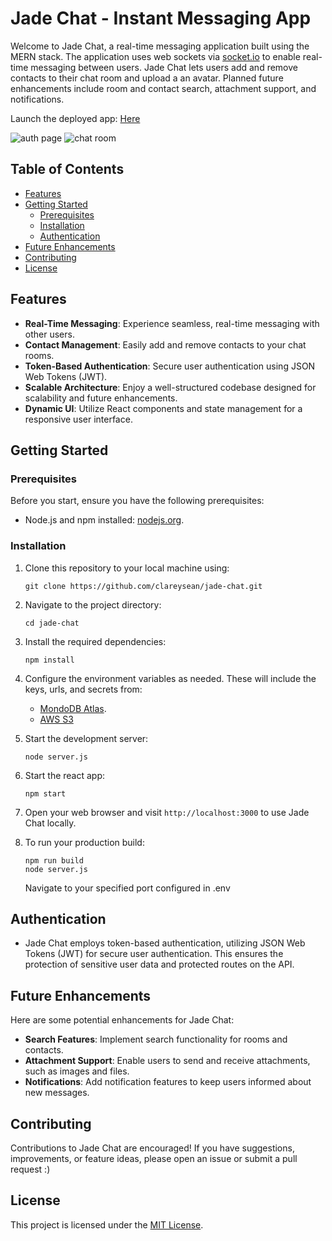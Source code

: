 # Jade Chat - Instant Messaging App

Welcome to Jade Chat, a real-time messaging application built using the MERN stack. The application uses web sockets via [socket.io](https://socket.io/) to enable real-time messaging between users. Jade Chat lets users add and remove contacts to their chat room and upload a an avatar. Planned future enhancements include room and contact search, attachment support, and notifications.

Launch the deployed app: [Here](https://jade-chat-f37f785f9c0d.herokuapp.com/)

![auth page](https://i.imgur.com/gR1YA6K.png)
![chat room](https://i.imgur.com/EHrfPCc.png)

## Table of Contents

-   [Features](#features)
-   [Getting Started](#getting-started)
    -   [Prerequisites](#prerequisites)
    -   [Installation](#installation)
    -   [Authentication](#authentication)
-   [Future Enhancements](#future-enhancements)
-   [Contributing](#contributing)
-   [License](#license)

## Features

-   **Real-Time Messaging**: Experience seamless, real-time messaging with other users.
-   **Contact Management**: Easily add and remove contacts to your chat rooms.
-   **Token-Based Authentication**: Secure user authentication using JSON Web Tokens (JWT).
-   **Scalable Architecture**: Enjoy a well-structured codebase designed for scalability and future enhancements.
-   **Dynamic UI**: Utilize React components and state management for a responsive user interface.

## Getting Started

### Prerequisites

Before you start, ensure you have the following prerequisites:

-   Node.js and npm installed: [nodejs.org](https://nodejs.org/).

### Installation

1. Clone this repository to your local machine using:

    ```
    git clone https://github.com/clareysean/jade-chat.git
    ```

2. Navigate to the project directory:

    ```
    cd jade-chat
    ```

3. Install the required dependencies:

    ```
    npm install
    ```

4. Configure the environment variables as needed. These will include the keys, urls, and secrets from:

    - [MondoDB Atlas](https://www.mongodb.com/cloud/atlas/register).
    - [AWS S3](https://aws.amazon.com/)

5. Start the development server:

    ```
    node server.js
    ```

6. Start the react app:

    ```
    npm start
    ```

7. Open your web browser and visit `http://localhost:3000` to use Jade Chat locally.

8. To run your production build:

    ```
    npm run build
    node server.js
    ```

    Navigate to your specified port configured in .env

## Authentication

-   Jade Chat employs token-based authentication, utilizing JSON Web Tokens (JWT) for secure user authentication. This ensures the protection of sensitive user data and protected routes on the API.

## Future Enhancements

Here are some potential enhancements for Jade Chat:

-   **Search Features**: Implement search functionality for rooms and contacts.
-   **Attachment Support**: Enable users to send and receive attachments, such as images and files.
-   **Notifications**: Add notification features to keep users informed about new messages.

## Contributing

Contributions to Jade Chat are encouraged! If you have suggestions, improvements, or feature ideas, please open an issue or submit a pull request :)

## License

This project is licensed under the [MIT License](LICENSE).
